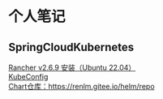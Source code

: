 # 个人笔记

## SpringCloudKubernetes
<a href="/doc/rancher/install/v2.6.9/Ubuntu.html" target="_blank">Rancher v2.6.9 安装（Ubuntu 22.04）</a>  
<a href="/doc/KubeConfig.html" target="_blank">KubeConfig</a>  
<a href="/helm/repo/index.yaml" target="_blank">Chart仓库：https://renlm.gitee.io/helm/repo</a>  
